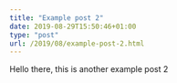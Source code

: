 ```yaml
---
title: "Example post 2"
date: 2019-08-29T15:50:46+01:00
type: "post"
url: /2019/08/example-post-2.html
---
```

Hello there, this is another example post 2
